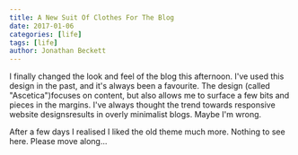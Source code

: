 ```yaml
---
title: A New Suit Of Clothes For The Blog
date: 2017-01-06
categories: [life]
tags: [life]
author: Jonathan Beckett
---
```


I finally changed the look and feel of the blog this afternoon. I've used this design in the past, and it's always been a favourite. The design (called "Ascetica")focuses on content, but also allows me to surface a few bits and pieces in the margins. I've always thought the trend towards responsive website designsresults in overly minimalist blogs. Maybe I'm wrong.

After a few days I realised I liked the old theme much more. Nothing to see here. Please move along...